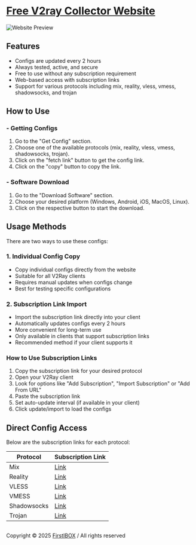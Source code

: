 # [Free V2ray Collector Website](https://free-v2ray-collector.glitch.me/)

![Website Preview](https://v2ray-collector.gt.tc/assets/websiteImg.png)

## Features

- Configs are updated every 2 hours
- Always tested, active, and secure
- Free to use without any subscription requirement
- Web-based access with subscription links
- Support for various protocols including mix, reality, vless, vmess, shadowsocks, and trojan

## How to Use

### - Getting Configs

1. Go to the "Get Config" section.
2. Choose one of the available protocols (mix, reality, vless, vmess, shadowsocks, trojan).
3. Click on the "fetch link" button to get the config link.
4. Click on the "copy" button to copy the link.

### - Software Download

1. Go to the "Download Software" section.
2. Choose your desired platform (Windows, Android, iOS, MacOS, Linux).
3. Click on the respective button to start the download.

## Usage Methods

There are two ways to use these configs:

### 1. Individual Config Copy

- Copy individual configs directly from the website
- Suitable for all V2Ray clients
- Requires manual updates when configs change
- Best for testing specific configurations

### 2. Subscription Link Import

- Import the subscription link directly into your client
- Automatically updates configs every 2 hours
- More convenient for long-term use
- Only available in clients that support subscription links
- Recommended method if your client supports it

### How to Use Subscription Links

1. Copy the subscription link for your desired protocol
2. Open your V2Ray client
3. Look for options like "Add Subscription", "Import Subscription" or "Add From URL"
4. Paste the subscription link
5. Set auto-update interval (if available in your client)
6. Click update/import to load the configs

## Direct Config Access

Below are the subscription links for each protocol:

| Protocol    | Subscription Link                                                                          |
| ----------- | ------------------------------------------------------------------------------------------ |
| Mix         | [Link](https://raw.githubusercontent.com/iboxz/free-v2ray-collector/main/main/mix)         |
| Reality     | [Link](https://raw.githubusercontent.com/iboxz/free-v2ray-collector/main/main/reality)     |
| VLESS       | [Link](https://raw.githubusercontent.com/iboxz/free-v2ray-collector/main/main/vless)       |
| VMESS       | [Link](https://raw.githubusercontent.com/iboxz/free-v2ray-collector/main/main/vmess)       |
| Shadowsocks | [Link](https://raw.githubusercontent.com/iboxz/free-v2ray-collector/main/main/shadowsocks) |
| Trojan      | [Link](https://raw.githubusercontent.com/iboxz/free-v2ray-collector/main/main/trojan)      |

##

Copyright © 2025 [FirstIBOX]("https://firstibox.glitch.me/) / All rights reserved
